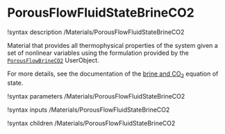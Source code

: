 # PorousFlowFluidStateBrineCO2

!syntax description /Materials/PorousFlowFluidStateBrineCO2

Material that provides all thermophysical properties of the system given a set
of nonlinear variables using the formulation provided by the [`PorousFlowBrineCO2`](/PorousFlowBrineCO2.md) UserObject.

For more details, see the documentation of the [brine and CO$_2$](brineco2.md) equation of state.

!syntax parameters /Materials/PorousFlowFluidStateBrineCO2

!syntax inputs /Materials/PorousFlowFluidStateBrineCO2

!syntax children /Materials/PorousFlowFluidStateBrineCO2
